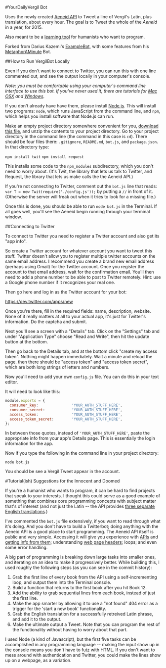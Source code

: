 #YourDailyVergil Bot

Uses the newly created [Aeneid API](http://aeneid.eu/api/)
to Tweet a line of Vergil's Latin, plus translation, about every hour.
The goal is to Tweet the whole of the _Aeneid_ in a year, for 2015.

Also meant to be a [learning tool](https://github.com/risatrix/yourdailyvergil#tutorialish-suggestions-for-the-innocent-and-doomed)
for humanists who want to program.

Forked from Darius Kazemi's [ExampleBot](https://github.com/dariusk/examplebot),
with some features from his [MetaphorAMinute](https://github.com/dariusk/metaphor-a-minute) Bot.

##How to Run VergilBot Locally

Even if you don't want to connect to Twitter, you can run this with one line commented out, and see the output
locally in your computer's console.

_Note: you must be comfortable using your computer's command line interface to use this bot.
If you've never used it, there are tutorials for [Mac OSX](http://blog.teamtreehouse.com/introduction-to-the-mac-os-x-command-line)
and [Windows](http://www.bleepingcomputer.com/tutorials/windows-command-prompt-introduction/)._

If you don't already have have them, please install [Node.js](http://nodejs.org/).
This will install two programs: `node`, which runs JavaScript from the command line,
and `npm`, which helps you install software that Node.js can run.

Make an empty project directory somewhere convenient for you,
[download this file](https://github.com/risatrix/yourdailyvergil/archive/master.zip),
and unzip the contents to your project directory. Go to your project directory in the command line
(the command in this case is `cd`). There should be four files there: `.gitignore`, `README.md`, `bot.js`, and `package.json`.
In that directory type:

`npm install twit`
`npm install request`

This installs some code to the `npm_modules` subdirectory, which you don't need to worry about.
(It's Twit, the library that lets us talk to Twitter, and Request, the library that lets us make
calls the the Aeneid API.)

If you're not connecting to Twitter, comment out the `bot.js` line that reads:
`var T = new Twit(require('./config.js'));` by putting a `//` in front of it.
(Otherwise the server will freak out when it tries to look for a missing file.)

Once this is done, you should be able to run `node bot.js` in the Terminal.
If all goes well, you'll see the Aeneid begin running through your terminal window.

##Connecting to Twitter

To connect to Twitter you need to register a Twitter account and also get its "app info".

So create a Twitter account for whatever account you want to tweet this stuff. Twitter doesn't allow you to register multiple twitter accounts on the same email address. I recommend you create a brand new email address (perhaps using Gmail) for the Twitter account. Once you register the account to that email address, wait for the confirmation email.
You'll then need to add a phone number to be able to post to Twitter remotely. Hint: use a
Google phone number if it recognizes your real one.

Then go here and log in as the Twitter account for your bot:

https://dev.twitter.com/apps/new

Once you're there, fill in the required fields: name, description, website. None of it really matters at all to your actual app, it's just for Twitter's information. Do the captcha and submit.

Next you'll see a screen with a "Details" tab. Click on the "Settings" tab and under "Application Type" choose "Read and Write", then hit the update button at the bottom.

Then go back to the Details tab, and at the bottom click "create my access token". Nothing might happen immediately. Wait a minute and reload the page. then there should be "access token" and "access token secret", which are both long strings of letters and numbers.

Now you'll need to add your own `config.js` file. You can do this in your text editor.

It will need to look like this:

```javascript
module.exports = {
  consumer_key:               'YOUR_AUTH_STUFF_HERE',
  consumer_secret:            'YOUR_AUTH_STUFF_HERE',
  access_token:               'YOUR_AUTH_STUFF_HERE',
  access_token_secret:        'YOUR_AUTH_STUFF_HERE',
};
```


In between those quotes, instead of `'YOUR_AUTH_STUFF_HERE'`, paste the appropriate info from your app's Details page. This is essentially the login information for the app.

Now if you type the following in the command line in your project directory:

`node bot.js`

You should be see a Vergil Tweet appear in the account.

#Tutorial(ish) Suggestions for the Innocent and Doomed

If you're a humanist who wants to program, it can be hard to find projects
that speak to your interests. I thought this could serve as a good example
of something that combines core programming concepts with subject matter that's
of interest (and not just the Latin -- the API provides [three separate English translations](http://api.aeneid.eu/versions).)

I've commented the `bot.js` file extensively, if you want to read through what it's
doing. And you don't have to build a Twitterbot; doing anything with the Aeneid API
is a good place to start programming. The Aeneid API itself is public and very simple.
Accessing it will give you experience with [APIs](http://skillcrush.com/2012/07/04/api-2/)
 and [getting info from them](http://www.smashingmagazine.com/2012/02/09/beginners-guide-jquery-based-json-api-clients/);
 understanding [web page headers](http://code.tutsplus.com/tutorials/http-headers-for-dummies--net-8039);
loops; and even some error handling.

A big part of programming is breaking down large tasks into smaller ones,
and iterating on an idea to make it progressively better. While building this,
I used roughly the following steps (as you can see in the commit history):

1. Grab the first line of every book from the API using a self-incrementing loop,
and output them into the Terminal console.
2. Build a function that returns to the first book after you hit Book 12.
3. Add the ability to grab sequential lines from each book, instead of just the first line.
4. Make the app smarter by allowing it to use a "not found" 404 error
as a trigger for the 'start a new book' functionality.
5. Grab the English translation for a successfully retreived Latin phrase,
and add it to the output.
6. Make the ultimate output a Tweet. Note that you can program the rest
of the functionality without having to worry about that part.

I used Node (a kind of Javascript), but the first five tasks can be accomplished
in any programming language -- making the input show up in the console means you don't have to futz with HTML.
If you don't want to mess around with authentication and Twitter, you could make
the lines show up on a webpage, as a variation.
